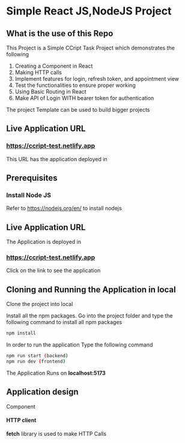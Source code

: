 # Simple React JS,NodeJS Project

## What is the use of this Repo

This Project is a Simple CCript Task  Project which demonstrates the following
1. Creating a Component in React
2. Making HTTP calls
3. Implement features for login, refresh token, and appointment view
4. Test the functionalities to ensure proper working
5. Using Basic Routing in React
6. Make API of Login WITH bearer token for authentication

The project Template can be used to build bigger projects

## Live Application URL

### https://ccript-test.netlify.app
This URL has the application deployed in

## Prerequisites

### Install Node JS
Refer to https://nodejs.org/en/ to install nodejs

## Live Application URL

The Application is deployed in 
### https://ccript-test.netlify.app

Click on the link to see the application

## Cloning and Running the Application in local

Clone the project into local

Install all the npm packages. Go into the project folder and type the following command to install all npm packages

```bash
npm install
```

In order to run the application Type the following command

```bash
npm run start (backend)
npm run dev (frontend)

```

The Application Runs on **localhost:5173**

## Application design

 Component

#### HTTP client

**fetch** library is used to make HTTP Calls




